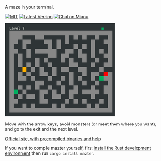 
A maze in your terminal.

[![MIT][s2]][l2] [![Latest Version][s1]][l1] [![Chat on Miaou][s4]][l4]

[s1]: https://img.shields.io/crates/v/mazter.svg
[l1]: https://crates.io/crates/mazter

[s2]: https://img.shields.io/badge/license-MIT-blue.svg
[l2]: LICENSE

[s4]: https://miaou.dystroy.org/static/shields/room.svg
[l4]: https://miaou.dystroy.org/3490?mazter

![screenshot](website/level-9.png)

Move with the arrow keys, avoid monsters (or meet them where you want), and go to the exit and the next level.

[Official site, with precompiled binaries and help](https://dystroy.org/mazter)

If you want to compile mazter yourself, first [install the Rust development environment](https://rustup.rs/) then run `cargo install mazter`.
